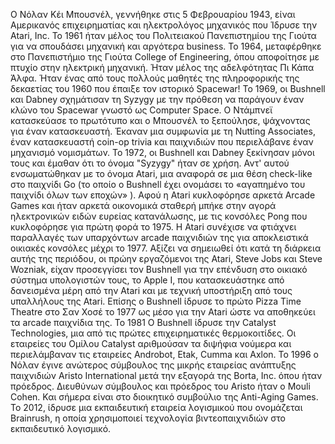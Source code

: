 Ο Νόλαν Κέι Μπουσνέλ, γεννήθηκε στις 5 Φεβρουαρίου 1943, είναι Αμερικανός επιχειρηματίας και ηλεκτρολόγος μηχανικός που  Ίδρυσε την Atari, Inc. 
Το 1961 ήταν μέλος του Πολιτειακού Πανεπιστημίου της Γιούτα για να σπουδάσει μηχανική και αργότερα business.
Το 1964, μεταφέρθηκε στο Πανεπιστήμιο της Γιούτα College of Engineering, όπου αποφοίτησε με πτυχίο στην ηλεκτρική μηχανική.
Ήταν μέλος της αδελφότητας Πι Κάπα Άλφα. Ήταν ένας από τους πολλούς μαθητές της πληροφορικής της δεκαετίας του 1960 που έπαιξε τον ιστορικό Spacewar! 
Το 1969, οι Bushnell και Dabney σχημάτισαν τη Syzygy με την πρόθεση να παράγουν έναν κλώνο του Spacewar γνωστό ως Computer Space. 
Ο Ντάμπνεϊ κατασκεύασε το πρωτότυπο και ο Μπουσνέλ το ξεπούλησε, ψάχνοντας για έναν κατασκευαστή. Έκαναν μια συμφωνία με τη Nutting Associates, έναν κατασκευαστή coin-op trivia και παιχνιδιών που περιελάβανε έναν μηχανισμό νομισμάτων. 
Το 1972, οι Bushnell και Dabney ξεκίνησαν μόνοι τους και έμαθαν ότι το όνομα "Syzygy" ήταν σε χρήση. Αντ' αυτού ενσωματώθηκαν με το όνομα Atari, μια αναφορά σε μια θέση check-like στο παιχνίδι Go (το οποίο ο Bushnell έχει ονομάσει το «αγαπημένο του παιχνίδι όλων των εποχών» ).
Αφού η Atari κυκλοφόρησε αρκετά Arcade Games και ήταν αρκετά οικονομικά σταθερή μπήκε στην αγορά ηλεκτρονικών ειδών ευρείας κατανάλωσης, με τις κονσόλες Pong που κυκλοφόρησε για πρώτη φορά το 1975. 
Η Atari συνέχισε να φτιάχνει παραλλαγές των υπαρχόντων arcade παιχνιδιών της για αποκλειστικά οικιακές κονσόλες μέχρι το 1977. Αξίζει να σημειωθεί ότι κατά τη διάρκεια αυτής της περιόδου, οι πρώην εργαζόμενοι της Atari, Steve Jobs και Steve Wozniak, είχαν προσεγγίσει τον Bushnell για την επένδυση στο οικιακό σύστημα υπολογιστών τους, το Apple I, που κατασκευάστηκε από δανεισμένα μέρη από την Atari και με τεχνική υποστήριξη από τους υπαλλήλους της Atari. 
Επίσης ο Bushnell ίδρυσε το πρώτο Pizza Time Theatre στο Σαν Χοσέ το 1977 ως μέσο για την Atari ώστε να αποθηκεύει τα arcade παιχνίδια της. 
To 1981 Ο Bushnell ίδρυσε την Catalyst Technologies, μια από τις πρώτες επιχειρηματικές θερμοκοιτίδες. 
Οι εταιρείες του Ομίλου Catalyst αριθμούσαν τα διψήφια νούμερα και περιελάμβαναν τις εταιρείες Androbot, Etak, Cumma και Axlon.
Το 1996 ο Νόλαν έγινε ανώτερος σύμβουλος της μικρής εταιρείας ανάπτυξης παιχνιδιών Aristo International μετά την εξαγορά της Borta, Inc. όπου ήταν πρόεδρος. Διευθύνων σύμβουλος και πρόεδρος του Aristo ήταν ο Mouli Cohen.
Και σήμερα είναι στο διοικητικό συμβούλιο της Anti-Aging Games.
Το 2012, ίδρυσε μια εκπαιδευτική εταιρεία λογισμικού που ονομάζεται Brainrush, η οποία χρησιμοποιεί τεχνολογία βιντεοπαιχνιδιών στο εκπαιδευτικό λογισμικό.

